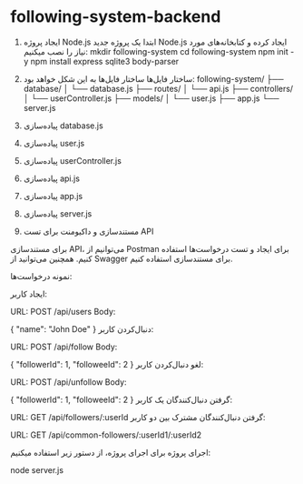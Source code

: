 # following-system-backend
1. ایجاد پروژه Node.js
ابتدا یک پروژه جدید Node.js ایجاد کرده و کتابخانه‌های مورد نیاز را نصب میکنیم:
mkdir following-system
cd following-system
npm init -y
npm install express sqlite3 body-parser
2. ساختار فایل‌ها
ساختار فایل‌ها به این شکل خواهد بود:
following-system/
├── database/
│   └── database.js
├── routes/
│   └── api.js
├── controllers/
│   └── userController.js
├── models/
│   └── user.js
├── app.js
└── server.js

3. پیاده‌سازی database.js
4. پیاده‌سازی user.js
5. پیاده‌سازی userController.js
6. پیاده‌سازی api.js
7. پیاده‌سازی app.js
8. پیاده‌سازی server.js
9. مستندسازی و داکیومنت برای تست API

برای مستندسازی API، می‌توانیم از Postman برای ایجاد و تست درخواست‌ها استفاده کنیم. همچنین می‌توانید از Swagger برای مستندسازی استفاده کنیم.

نمونه درخواست‌ها:

ایجاد کاربر:

URL: POST /api/users
Body:

{
  "name": "John Doe"
}
دنبال‌کردن کاربر:

URL: POST /api/follow
Body:

{
  "followerId": 1,
  "followeeId": 2
}
لغو دنبال‌کردن کاربر:

URL: POST /api/unfollow
Body:

{
  "followerId": 1,
  "followeeId": 2
}
گرفتن دنبال‌کنندگان یک کاربر:

URL: GET /api/followers/:userId
گرفتن دنبال‌کنندگان مشترک بین دو کاربر:

URL: GET /api/common-followers/:userId1/:userId2

اجرای پروژه
برای اجرای پروژه، از دستور زیر استفاده میکنیم:

node server.js






